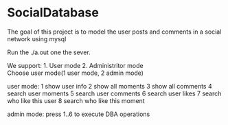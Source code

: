 # SocialDatabase
The goal of this project is to model the user posts and comments in a social network using mysql

Run the ./a.out one the sever.

We support: 
	1. User mode 
	2. Administritor mode  
	Choose user mode(1 user mode, 2 admin mode)

user mode:
	1 show user info
	2 show all moments
	3 show all comments
	4 search user moments
	5 search user comments
	6 search user likes
	7 search who like this user
	8 search who like this moment

admin mode:
	press 1..6 to execute DBA operations

